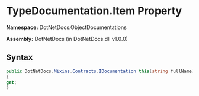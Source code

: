 # TypeDocumentation.Item Property
**Namespace:** DotNetDocs.ObjectDocumentations

**Assembly:** DotNetDocs (in DotNetDocs.dll v1.0.0)
## Syntax
```csharp
public DotNetDocs.Mixins.Contracts.IDocumentation this[string fullName]
{
get;
}
```
